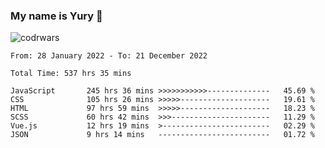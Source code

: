 ### My name is Yury 👋 
![codrwars](https://www.codewars.com/users/litury/badges/micro) 


<!--START_SECTION:waka-->

```text
From: 28 January 2022 - To: 21 December 2022

Total Time: 537 hrs 35 mins

JavaScript       245 hrs 36 mins >>>>>>>>>>>--------------   45.69 %
CSS              105 hrs 26 mins >>>>>--------------------   19.61 %
HTML             97 hrs 59 mins  >>>>>--------------------   18.23 %
SCSS             60 hrs 42 mins  >>>----------------------   11.29 %
Vue.js           12 hrs 19 mins  >------------------------   02.29 %
JSON             9 hrs 14 mins   -------------------------   01.72 %
```

<!--END_SECTION:waka-->

